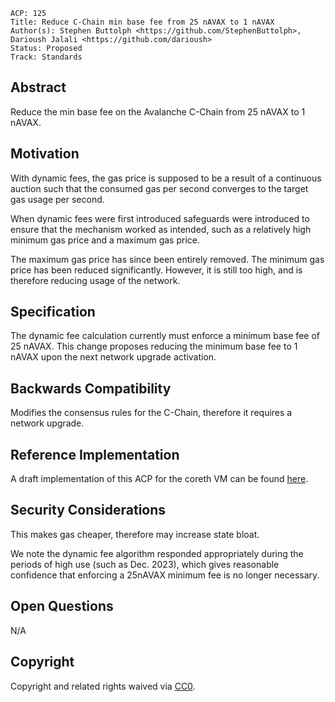 ```text
ACP: 125
Title: Reduce C-Chain min base fee from 25 nAVAX to 1 nAVAX
Author(s): Stephen Buttolph <https://github.com/StephenButtolph>, Darioush Jalali <https://github.com/darioush>
Status: Proposed
Track: Standards
```

## Abstract

Reduce the min base fee on the Avalanche C-Chain from 25 nAVAX to 1 nAVAX.

## Motivation

With dynamic fees, the gas price is supposed to be a result of a continuous auction such that the consumed gas per second converges to the target gas usage per second.

When dynamic fees were first introduced safeguards were introduced to ensure that the mechanism worked as intended, such as a relatively high minimum gas price and a maximum gas price.

The maximum gas price has since been entirely removed. The minimum gas price has been reduced significantly. However, it is still too high, and is therefore reducing usage of the network.

## Specification

The dynamic fee calculation currently must enforce a minimum base fee of 25 nAVAX.
This change proposes reducing the minimum base fee to 1 nAVAX upon the next network upgrade activation.

## Backwards Compatibility

Modifies the consensus rules for the C-Chain, therefore it requires a network upgrade.

## Reference Implementation

A draft implementation of this ACP for the coreth VM can be found [here](https://github.com/ava-labs/coreth/pull/604/files).

## Security Considerations

This makes gas cheaper, therefore may increase state bloat.

We note the dynamic fee algorithm responded appropriately during the periods of high use (such as Dec. 2023), which gives reasonable confidence that enforcing a 25nAVAX minimum fee is no longer necessary.

## Open Questions

N/A

## Copyright

Copyright and related rights waived via [CC0](https://creativecommons.org/publicdomain/zero/1.0/).
